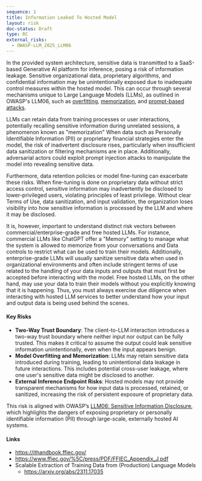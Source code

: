 ```yaml
---
sequence: 1
title: Information Leaked To Hosted Model
layout: risk
doc-status: Draft
type: RC
external_risks:
  - OWASP-LLM_2025_LLM06
---
```


In the provided system architecture, sensitive data is transmitted to a SaaS-based Generative AI platform for inference, posing a risk of information leakage. Sensitive organizational data, proprietary algorithms, and confidential information may be unintentionally exposed due to inadequate control measures within the hosted model. This can occur through several mechanisms unique to Large Language Models (LLMs), as outlined in OWASP's LLM06, such as [overfitting](https://aws.amazon.com/what-is/overfitting/), [memorization](https://arxiv.org/pdf/2310.18362), and [prompt-based attacks](https://owasp.org/www-project-llm-prompt-hacking/).

LLMs can retain data from training processes or user interactions, potentially recalling sensitive information during unrelated sessions, a phenomenon known as "memorization" When data such as Personally Identifiable Information (PII) or proprietary financial strategies enter the model, the risk of inadvertent disclosure rises, particularly when insufficient data sanitization or filtering mechanisms are in place. Additionally, adversarial actors could exploit prompt injection attacks to manipulate the model into revealing sensitive data. 

Furthermore, data retention policies or model fine-tuning can exacerbate these risks. When fine-tuning is done on proprietary data without strict access control, sensitive information may inadvertently be disclosed to lower-privileged users, violating principles of least privilege. Without clear Terms of Use, data sanitization, and input validation, the organization loses visibility into how sensitive information is processed by the LLM and where it may be disclosed.

It is, however, important to understand distinct risk vectors between commercial/enterprise-grade and free hosted LLMs. For instance, commercial LLMs like ChatGPT offer a "Memory" setting to manage what the system is allowed to memorize from your conversations and Data controls to restrict what can be used to train their models. Additionally, enterprise-grade LLMs will usually sanitize sensitive data when used in organizational environments and often include stringent terms of use related to the handling of your data inputs and outputs that must first be accepted before interacting with the model. Free hosted LLMs, on the other hand, may use your data to train their models without you explicitly knowing that it is happening. Thus, you must always exercise due diligence when interacting with hosted LLM services to better understand how your input and output data is being used behind the scenes.


#### Key Risks 

- **Two-Way Trust Boundary**: The client-to-LLM interaction introduces a two-way trust boundary where neither input nor output can be fully trusted. This makes it critical to assume the output could leak sensitive information unintentionally, even when the input appears benign.
- **Model Overfitting and Memorization**: LLMs may retain sensitive data introduced during training, leading to unintentional data leakage in future interactions. This includes potential cross-user leakage, where one user's sensitive data might be disclosed to another.
- **External Inference Endpoint Risks**: Hosted models may not provide transparent mechanisms for how input data is processed, retained, or sanitized, increasing the risk of persistent exposure of proprietary data.

This risk is aligned with OWASP’s [LLM06: Sensitive Information Disclosure](https://genai.owasp.org/llmrisk/llm06-sensitive-information-disclosure/), which highlights the dangers of exposing proprietary or personally identifiable information (PII) through large-scale, externally hosted AI systems.


#### Links

- https://ithandbook.ffiec.gov/
- https://www.ffiec.gov/%5C/press/PDF/FFIEC_Appendix_J.pdf
- Scalable Extraction of Training Data from (Production) Language Models
    - https://arxiv.org/abs/2311.17035
